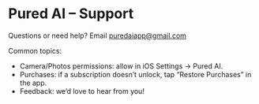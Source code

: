 # Pured AI – Support
Questions or need help? Email puredaiapp@gmail.com

Common topics:
- Camera/Photos permissions: allow in iOS Settings → Pured AI.
- Purchases: if a subscription doesn’t unlock, tap “Restore Purchases” in the app.
- Feedback: we’d love to hear from you!